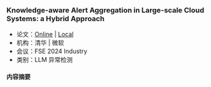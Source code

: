 ### Knowledge-aware Alert Aggregation in Large-scale Cloud Systems: a Hybrid Approach

- 论文：[Online]() | [Local]()
- 机构：清华 | 微软
- 会议：FSE 2024 Industry
- 类别：LLM 异常检测

#### 内容摘要